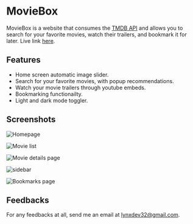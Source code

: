 # MovieBox

MovieBox is a website that consumes the [TMDB API](https://www.themoviedb.org/) and allows you to search for your favorite movies, watch their trailers, and bookmark it for later.
Live link [here](https://movieboxapp.netlify.app/).

## Features

- Home screen automatic image slider.
- Search for your favorite movies, with popup recommendations.
- Watch your movie trailers through youtube embeds.
- Bookmarking functionailty.
- Light and dark mode toggler.

## Screenshots

![Homepage](https://github.com/lynxdm/movieboxapp/assets/78499862/43d0f054-769a-4b17-b65a-36519a4ba95a)

![Movie list](https://github.com/lynxdm/movieboxapp/assets/78499862/68fc9512-1def-4bf8-bcfa-f8382bed74d6)

![Movie details page](https://github.com/lynxdm/movieboxapp/assets/78499862/56456884-e3c7-4a3f-8e01-3e9fd92ed6ff)

![sidebar](https://github.com/lynxdm/movieboxapp/assets/78499862/a96d3d35-9ff8-43b7-9b3b-00eb7a3ee22e)

![Bookmarks page](https://github.com/lynxdm/movieboxapp/assets/78499862/b442e10b-8f6d-498c-a8ad-baf5b1fdc6b1)

## Feedbacks

For any feedbacks at all, send me an email at lynxdev32@gmail.com.

